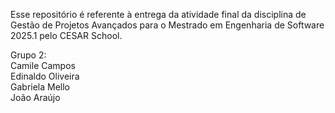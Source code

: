 Esse repositório é referente à entrega da atividade final da disciplina de Gestão de Projetos Avançados para o Mestrado em Engenharia de Software 2025.1 pelo CESAR School.

Grupo 2:<br>
Camile Campos<br>
Edinaldo Oliveira<br>
Gabriela Mello<br>
João Araújo<br>
